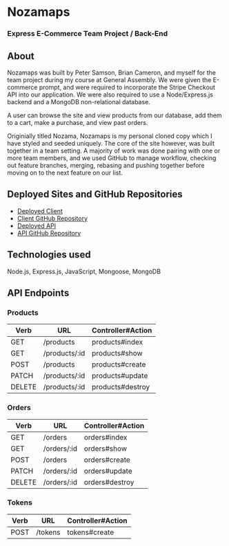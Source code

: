 # Nozamaps
### Express E-Commerce Team Project / Back-End

## About

Nozamaps was built by Peter Samson, Brian Cameron, and myself for the team project during my course at General Assembly. We were given the E-commerce prompt, and were required to incorporate the Stripe Checkout API into our application. We were also required to use a Node/Express.js backend and a MongoDB non-relational database.

A user can browse the site and view products from our database, add them to a cart, make a purchase, and view past orders.

Originially titled Nozama, Nozamaps is my personal cloned copy which I have styled and seeded uniquely. The core of the site however, was built together in a team setting. A majority of work was done pairing with one or more team members, and we used GitHub to manage workflow, checking out feature branches, merging, rebasing and pushing together before moving on to the next feature on our list.

## Deployed Sites and GitHub Repositories

- [Deployed Client](https://derekbmcintire.github.io/Nozama-Front-End/)
- [Client GitHub Repository](https://github.com/derekbmcintire/Nozama-Front-End)
- [Deployed API](https://dry-journey-16743.herokuapp.com/)
- [API GitHub Repository](https://github.com/derekbmcintire/Nozama-Back-End)

## Technologies used

Node.js, Express.js, JavaScript, Mongoose, MongoDB

## API Endpoints

### Products
| Verb | URL | Controller#Action |
|------|-----|-------------------|
| GET | /products | products#index |
| GET | /products/:id | products#show |
| POST | /products | products#create |
| PATCH | /products/:id  | products#update  |
| DELETE | /products/:id | products#destroy  |

### Orders
| Verb | URL | Controller#Action |
|------|-----|-------------------|
| GET | /orders | orders#index |
| GET | /orders/:id | orders#show |
| POST | /orders | orders#create |
| PATCH | /orders/:id  | orders#update  |
| DELETE | /orders/:id | orders#destroy  |

### Tokens
| Verb | URL | Controller#Action |
|------|-----|-------------------|
| POST | /tokens | tokens#create |
